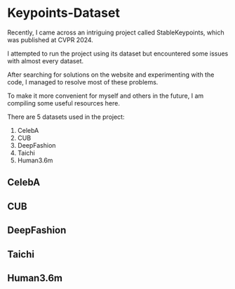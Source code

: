 # Keypoints-Dataset

Recently, I came across an intriguing project called StableKeypoints, which was published at CVPR 2024.

I attempted to run the project using its dataset but encountered some issues with almost every dataset.

After searching for solutions on the website and experimenting with the code, I managed to resolve most of these problems.

To make it more convenient for myself and others in the future, I am compiling some useful resources here.

There are 5 datasets used in the project:
1. CelebA
2. CUB
3. DeepFashion
4. Taichi
5. Human3.6m

## CelebA

## CUB

## DeepFashion

## Taichi

## Human3.6m
